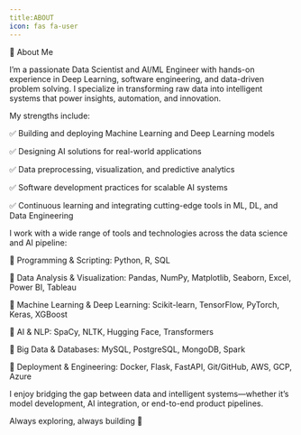 ```yaml
---
title:ABOUT
icon: fas fa-user
---
```


👋 About Me

I’m a passionate Data Scientist and AI/ML Engineer with hands-on experience in Deep Learning, software engineering, and data-driven problem solving. I specialize in transforming raw data into intelligent systems that power insights, automation, and innovation.

My strengths include:

✅ Building and deploying Machine Learning and Deep Learning models

✅ Designing AI solutions for real-world applications

✅ Data preprocessing, visualization, and predictive analytics

✅ Software development practices for scalable AI systems

✅ Continuous learning and integrating cutting-edge tools in ML, DL, and Data Engineering

I work with a wide range of tools and technologies across the data science and AI pipeline:

🔹 Programming & Scripting:
Python, R, SQL

🔹 Data Analysis & Visualization:
Pandas, NumPy, Matplotlib, Seaborn, Excel, Power BI, Tableau

🔹 Machine Learning & Deep Learning:
Scikit-learn, TensorFlow, PyTorch, Keras, XGBoost

🔹 AI & NLP:
SpaCy, NLTK, Hugging Face, Transformers

🔹 Big Data & Databases:
MySQL, PostgreSQL, MongoDB, Spark

🔹 Deployment & Engineering:
Docker, Flask, FastAPI, Git/GitHub, AWS, GCP, Azure

I enjoy bridging the gap between data and intelligent systems—whether it’s model development, AI integration, or end-to-end product pipelines.

Always exploring, always building 🚀
